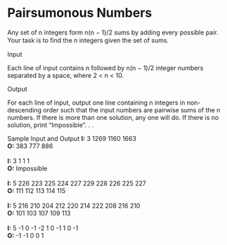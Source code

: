 <h1><b>Pairsumonous Numbers</b></h1>
Any set of n integers form n(n − 1)/2 sums by adding every possible pair. Your task is to ﬁnd the n integers given the set of sums.
 
 
Input
 
Each line of input contains n followed by n(n − 1)/2 integer numbers separated by a space, where 2 < n < 10.
 
 
Output
 
For each line of input, output one line containing n integers in non-descending order such that the input numbers are pairwise sums of the n numbers. If there is more than one solution, any one will do. If there is no solution, print “Impossible”. . .
 
Sample Input and Output
<b>I:</b> 3 1269 1160 1663
<br><b>O:</b> 383 777 886
<br><br>
<b>I:</b> 3 1 1 1
<br><b>O:</b> Impossible
<br><br>
<b>I:</b> 5 226 223 225 224 227 229 228 226 225 227
<br><b>O:</b> 111 112 113 114 115
<br><br>
<b>I:</b> 5 216 210 204 212 220 214 222 208 216 210
<br><b>O:</b> 101 103 107 109 113
<br><br>
<b>I:</b> 5 -1 0 -1 -2 1 0 -1 1 0 -1
<br><b>O:</b> -1 -1 0 0 1
